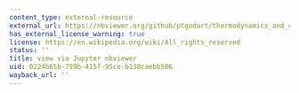 ```yaml
---
content_type: external-resource
external_url: https://nbviewer.org/github/ptgodart/thermodynamics_and_climate_change/blob/main/CODING_LABS/R6_open_cycles_and_concentrated_solar_power%20(stirling%20engine).ipynb
has_external_license_warning: true
license: https://en.wikipedia.org/wiki/All_rights_reserved
status: ''
title: view via Jupyter nbviewer
uid: 0224b65b-759b-415f-95ce-b138caebb586
wayback_url: ''
---
```


